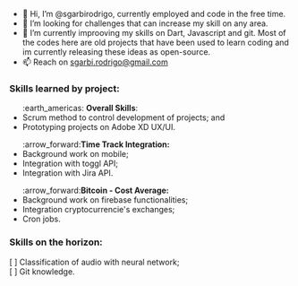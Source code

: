 - 👋 Hi, I’m @sgarbirodrigo, currently employed and code in the free time.
- 👀 I’m looking for challenges that can increase my skill on any area.
- 🌱 I’m currently improoving my skills on Dart, Javascript and git. Most of the codes here are old projects that have been used to learn coding and im currently releasing these ideas as open-source.
- 📫 Reach on sgarbi.rodrigo@gmail.com

### Skills learned by project:
<ul>:earth_americas: <b>Overall Skills</b>:
    <li>Scrum method to control development of projects; and</li>
    <li>Prototyping projects on Adobe XD UX/UI.</li>
</ul>
<ul>:arrow_forward:<b>Time Track Integration:</b>
   <li>Background work on mobile;</li>
   <li>Integration with toggl API;</li>
   <li>Integration with Jira API.</li>
    </ul>
<ul>:arrow_forward:<b>Bitcoin - Cost Average:</b>
   <li>Background work on firebase functionalities;</li>
   <li>Integration cryptocurrencie's exchanges;</li>
   <li>Cron jobs.</li>
</ul>

### Skills on the horizon:

[ ] Classification of audio with neural network; <br/>
[ ] Git knowledge. <br/>
    
<!---
sgarbirodrigo/sgarbirodrigo is a ✨ special ✨ repository because its `README.md` (this file) appears on your GitHub profile.
You can click the Preview link to take a look at your changes.
--->
